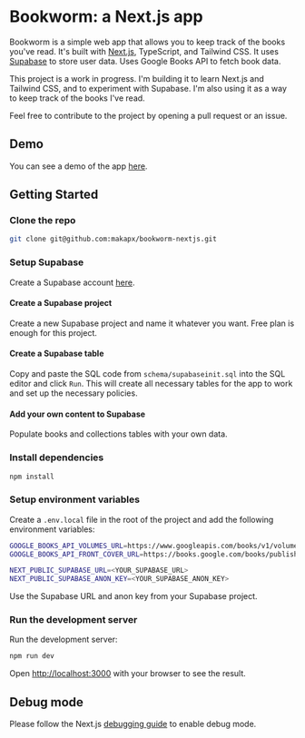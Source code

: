# Bookworm: a Next.js app

Bookworm is a simple web app that allows you to keep track of the books you've read. It's built with [Next.js](https://nextjs.org/), TypeScript, and Tailwind CSS.
It uses [Supabase](https://supabase.io/) to store user data. Uses Google Books API to fetch book data.

This project is a work in progress. I'm building it to learn Next.js and Tailwind CSS, and to experiment with Supabase. I'm also using it as a way to keep track of the books I've read.

Feel free to contribute to the project by opening a pull request or an issue.

## Demo

You can see a demo of the app [here](https://makapx.github.io/bookworm-nextjs/).

## Getting Started

### Clone the repo

```bash
git clone git@github.com:makapx/bookworm-nextjs.git
```

### Setup Supabase

Create a Supabase account [here](https://app.supabase.io/).

#### Create a Supabase project

Create a new Supabase project and name it whatever you want. Free plan is enough for this project.

#### Create a Supabase table
Copy and paste the SQL code from `schema/supabaseinit.sql` into the SQL editor and click `Run`.
This will create all necessary tables for the app to work and set up the necessary policies.

#### Add your own content to Supabase
Populate books and collections tables with your own data.

### Install dependencies

```bash
npm install
```


### Setup environment variables

Create a `.env.local` file in the root of the project and add the following environment variables:

```bash
GOOGLE_BOOKS_API_VOLUMES_URL=https://www.googleapis.com/books/v1/volumes
GOOGLE_BOOKS_API_FRONT_COVER_URL=https://books.google.com/books/publisher/content/images/frontcover

NEXT_PUBLIC_SUPABASE_URL=<YOUR_SUPABASE_URL>
NEXT_PUBLIC_SUPABASE_ANON_KEY=<YOUR_SUPABASE_ANON_KEY>
```

Use the Supabase URL and anon key from your Supabase project.

### Run the development server

Run the development server:

```bash
npm run dev
```

Open [http://localhost:3000](http://localhost:3000) with your browser to see the result.

## Debug mode

Please follow the Next.js [debugging guide](https://nextjs.org/docs/advanced-features/debugging) to enable debug mode.